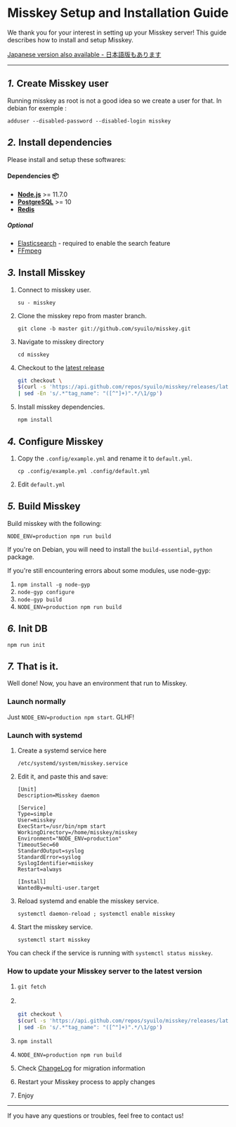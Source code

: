 Misskey Setup and Installation Guide
================================================================

We thank you for your interest in setting up your Misskey server!
This guide describes how to install and setup Misskey.

[Japanese version also available - 日本語版もあります](./setup.ja.md)

----------------------------------------------------------------

*1.* Create Misskey user
----------------------------------------------------------------
Running misskey as root is not a good idea so we create a user for that.
In debian for exemple :

```
adduser --disabled-password --disabled-login misskey
```

*2.* Install dependencies
----------------------------------------------------------------
Please install and setup these softwares:

#### Dependencies :package:
* **[Node.js](https://nodejs.org/en/)** >= 11.7.0
* **[PostgreSQL](https://www.postgresql.org/)** >= 10
* **[Redis](https://redis.io/)**

##### Optional
* [Elasticsearch](https://www.elastic.co/) - required to enable the search feature
* [FFmpeg](https://www.ffmpeg.org/)

*3.* Install Misskey
----------------------------------------------------------------
1. Connect to misskey user.

	`su - misskey`

2. Clone the misskey repo from master branch.

	`git clone -b master git://github.com/syuilo/misskey.git`

3. Navigate to misskey directory

	`cd misskey`

4. Checkout to the [latest release](https://github.com/syuilo/misskey/releases/latest)

	```bash
	git checkout \
	$(curl -s 'https://api.github.com/repos/syuilo/misskey/releases/latest' \
	| sed -En 's/.*"tag_name": "([^"]+)".*/\1/gp')
	```

5. Install misskey dependencies.

	`npm install`

*4.* Configure Misskey
----------------------------------------------------------------
1. Copy the `.config/example.yml` and rename it to `default.yml`.

	`cp .config/example.yml .config/default.yml`

2. Edit `default.yml`

*5.* Build Misskey
----------------------------------------------------------------

Build misskey with the following:

`NODE_ENV=production npm run build`

If you're on Debian, you will need to install the `build-essential`, `python` package.

If you're still encountering errors about some modules, use node-gyp:

1. `npm install -g node-gyp`
2. `node-gyp configure`
3. `node-gyp build`
4. `NODE_ENV=production npm run build`

*6.* Init DB
----------------------------------------------------------------
``` shell
npm run init
```

*7.* That is it.
----------------------------------------------------------------
Well done! Now, you have an environment that run to Misskey.

### Launch normally
Just `NODE_ENV=production npm start`. GLHF!

### Launch with systemd

1. Create a systemd service here

	`/etc/systemd/system/misskey.service`

2. Edit it, and paste this and save:

	```
	[Unit]
	Description=Misskey daemon

	[Service]
	Type=simple
	User=misskey
	ExecStart=/usr/bin/npm start
	WorkingDirectory=/home/misskey/misskey
	Environment="NODE_ENV=production"
	TimeoutSec=60
	StandardOutput=syslog
	StandardError=syslog
	SyslogIdentifier=misskey
	Restart=always

	[Install]
	WantedBy=multi-user.target
	```

3. Reload systemd and enable the misskey service.

	`systemctl daemon-reload ; systemctl enable misskey`

4. Start the misskey service.

	`systemctl start misskey`

You can check if the service is running with `systemctl status misskey`.

### How to update your Misskey server to the latest version
1. `git fetch`
2. 　

	```bash
	git checkout \
	$(curl -s 'https://api.github.com/repos/syuilo/misskey/releases/latest' \
	| sed -En 's/.*"tag_name": "([^"]+)".*/\1/gp')
	```
3. `npm install`
4. `NODE_ENV=production npm run build`
5. Check [ChangeLog](../CHANGELOG.md) for migration information
6. Restart your Misskey process to apply changes
7. Enjoy

----------------------------------------------------------------

If you have any questions or troubles, feel free to contact us!
